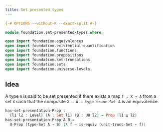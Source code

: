 ```yaml
---
title: Set presented types
---
```


```agda
{-# OPTIONS --without-K --exact-split #-}

module foundation.set-presented-types where

open import foundation.equivalences
open import foundation.existential-quantification
open import foundation.functions
open import foundation.propositions
open import foundation.set-truncations
open import foundation.sets
open import foundation.universe-levels
```

## Idea

A type `A` is said to be set presented if there exists a map `f : X → A` from a set `X` such that the composite `X → A → type-trunc-Set A` is an equivalence.

```agda
has-set-presentation-Prop :
  {l1 l2 : Level} (A : Set l1) (B : UU l2) → Prop (l1 ⊔ l2)
has-set-presentation-Prop A B =
  ∃-Prop (type-Set A → B) (λ f → is-equiv (unit-trunc-Set ∘ f))
```
